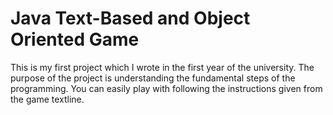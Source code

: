 # Java Text-Based and Object Oriented Game

This is my first project which I wrote in the first year of the university.
The purpose of the project is understanding the fundamental steps of the programming.
You can easily play with following the instructions given from the game textline.
